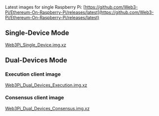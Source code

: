 
Latest images for single Raspberry Pi: [https://github.com/Web3-Pi/Ethereum-On-Raspberry-Pi/releases/latest](https://github.com/Web3-Pi/Ethereum-On-Raspberry-Pi/releases/latest)


## Single-Device Mode

[Web3Pi_Single_Device.img.xz](https://github.com/Web3-Pi/Ethereum-On-Raspberry-Pi/releases/download/v0.7.0/Web3Pi_Single_Device.img.xz)

## Dual-Devices Mode

### Execution client image

[Web3Pi_Dual_Devices_Execution.img.xz](https://github.com/Web3-Pi/Ethereum-On-Raspberry-Pi/releases/download/v0.7.0/Web3Pi_Dual_Devices_Execution.img.xz)

### Consensus client image

[Web3Pi_Dual_Devices_Consensus.img.xz](https://github.com/Web3-Pi/Ethereum-On-Raspberry-Pi/releases/download/v0.7.0/Web3Pi_Dual_Devices_Consensus.img.xz)
